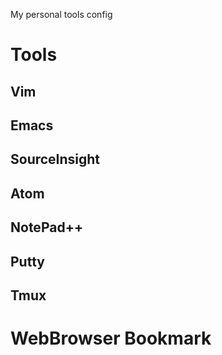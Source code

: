 My personal tools config

# Tools
## Vim
## Emacs
## SourceInsight
## Atom
## NotePad++
## Putty
## Tmux


# WebBrowser Bookmark
